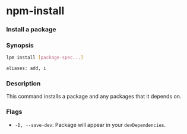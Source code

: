 # npm-install

### Install a package

### Synopsis
```sh
lpm install [package-spec...]

aliases: add, i
```

### Description
This command installs a package and any packages that it depends on.

### Flags
- `-D, --save-dev`: Package will appear in your `devDependencies`.
